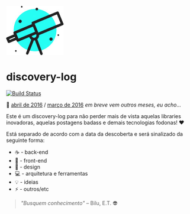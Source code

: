 ![discovery-log cover](https://raw.githubusercontent.com/fbeegle/discovery-log/master/assets/top-image.jpg)

# discovery-log

[![Build Status](https://travis-ci.org/fbeegle/discovery-log.svg?branch=master)](https://travis-ci.org/fbeegle/discovery-log)

:date: [abril de 2016](https://github.com/fbeegle/discovery-log/blob/master/2016/04-abril.md) / [março de 2016](https://github.com/fbeegle/discovery-log/blob/master/2016/03-marco.md) *em breve vem outros meses, eu acho...*

Este é um discovery-log para não perder mais de vista aquelas libraries inovadoras, aquelas postagens badass e demais tecnologias fodonas! :heart:

Está separado de acordo com a data da descoberta e será sinalizado da seguinte forma:

- :coffee: - back-end
- :beers: - front-end
- :pizza: - design
- :computer: - arquitetura e ferramentas
- :bulb: - ideias
- :zap: - outros/etc

> *"Busquem conhecimento"* – Bilu, E.T. :alien: